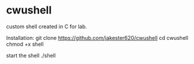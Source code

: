 # cwushell
custom shell created in C for lab.

Installation:
git clone https://github.com/jakester620/cwushell
cd cwushell
chmod +x shell

start the shell
./shell
